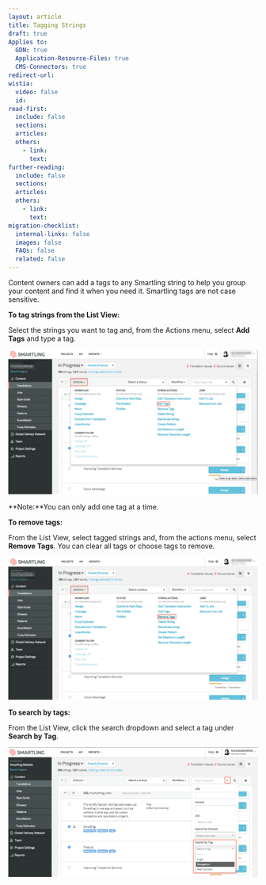 ```yaml
---
layout: article
title: Tagging Strings
draft: true
Applies to:
  GDN: true
  Application-Resource-Files: true
  CMS-Connectors: true
redirect-url:
wistia:
  video: false
  id:
read-first:
  include: false
  sections:
  articles:
  others:
    - link:
      text:
further-reading:
  include: false
  sections:
  articles:
  others:
    - link:
      text:
migration-checklist:
  internal-links: false
  images: false
  FAQs: false
  related: false
---
```



Content owners can add a tags to any Smartling string to help you group your content and find it when you need it. Smartling tags are not case sensitive.

**To tag strings from the List View:**

Select the strings you want to tag and, from the Actions menu, select **Add Tags** and type a tag.

![](/uploads/versions/tagging1---x----1260-732x---.png)

**Note:**You can only add one tag at a time.

**To remove tags:**

From the List View, select tagged strings and, from the actions menu, select **Remove Tags**. You can clear all tags or choose tags to remove.

![](/uploads/versions/tagging2---x----1257-718x---.png)

**To search by tags:**

From the List View, click the search dropdown and select a tag under **Search by Tag**.

![](/uploads/versions/tagging3---x----1249-651x---.png)